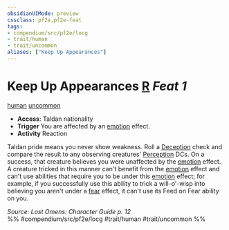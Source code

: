 ```yaml
---
obsidianUIMode: preview
cssclass: pf2e,pf2e-feat
tags:
- compendium/src/pf2e/locg
- trait/human
- trait/uncommon
aliases: ["Keep Up Appearances"]
---
```

# Keep Up Appearances  [R](rules/core-rulebook/chapter-9-playing-the-game.md#Actions "Reaction") *Feat 1*  
[human](rules/traits/human.md)  [uncommon](rules/traits/uncommon.md)  

- **Access**: Taldan nationality
- **Trigger** You are affected by an [emotion](rules/traits/emotion.md) effect.
- **Activity** Reaction

Taldan pride means you never show weakness. Roll a [Deception](compendium/skills.md#Deception) check and compare the result to any observing creatures' [Perception](compendium/skills.md#Perception) DCs. On a success, that creature believes you were unaffected by the [emotion](rules/traits/emotion.md) effect. A creature tricked in this manner can't benefit from the [emotion](rules/traits/emotion.md) effect and can't use abilities that require you to be under this [emotion](rules/traits/emotion.md) effect; for example, if you successfully use this ability to trick a will-o'-wisp into believing you aren't under a [fear](rules/traits/fear.md) effect, it can't use its Feed on Fear ability on you.

*Source: Lost Omens: Character Guide p. 12*  
%% #compendium/src/pf2e/locg #trait/human #trait/uncommon %%